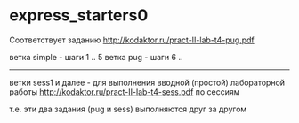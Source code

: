# express_starters0

Соответствует заданию http://kodaktor.ru/pract-II-lab-t4-pug.pdf

ветка simple - шаги 1 .. 5
ветка pug - шаги 6 ..

---

ветки sess1 и далее - для выполнения вводной (простой) лабораторной работы http://kodaktor.ru/pract-II-lab-t4-sess.pdf по сессиям

т.е. эти два задания (pug и sess) выполняются друг за другом
